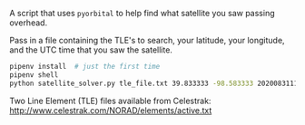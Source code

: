 A script that uses `pyorbital` to help find what satellite you saw passing overhead.

Pass in a file containing the TLE's to search, your latitude, your longitude, and the UTC time that you saw the satellite.

```sh
pipenv install  # just the first time
pipenv shell
python satellite_solver.py tle_file.txt 39.833333 -98.583333 20200831113951
```

Two Line Element (TLE) files available from Celestrak: http://www.celestrak.com/NORAD/elements/active.txt
